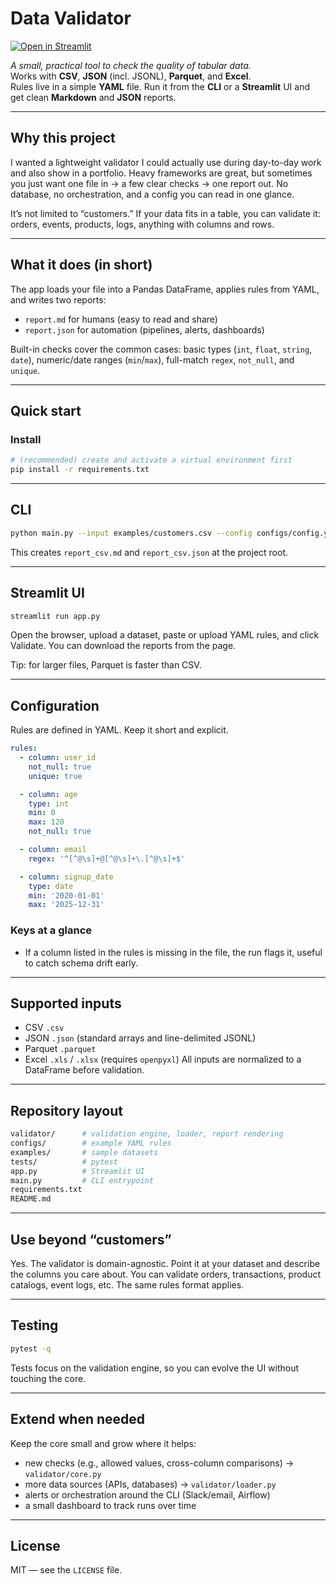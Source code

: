 # Data Validator

[![Open in Streamlit](https://static.streamlit.io/badges/streamlit_badge_black_white.svg)](https://data-validator-vwlkf7tnfla6ru633gtaxn.streamlit.app)


*A small, practical tool to check the quality of tabular data.*  
Works with **CSV**, **JSON** (incl. JSONL), **Parquet**, and **Excel**.  
Rules live in a simple **YAML** file. Run it from the **CLI** or a **Streamlit** UI and get clean **Markdown** and **JSON** reports.

---

## Why this project

I wanted a lightweight validator I could actually use during day-to-day work and also show in a portfolio. Heavy frameworks are great, but sometimes you just want one file in → a few clear checks → one report out. No database, no orchestration, and a config you can read in one glance.

It’s not limited to “customers.” If your data fits in a table, you can validate it: orders, events, products, logs, anything with columns and rows.

---

## What it does (in short)

The app loads your file into a Pandas DataFrame, applies rules from YAML, and writes two reports:
- `report.md` for humans (easy to read and share)
- `report.json` for automation (pipelines, alerts, dashboards)

Built-in checks cover the common cases: basic types (`int`, `float`, `string`, `date`), numeric/date ranges (`min`/`max`), full-match `regex`, `not_null`, and `unique`.

---

## Quick start

### Install
```bash
# (recommended) create and activate a virtual environment first
pip install -r requirements.txt
```

---

## CLI
```bash
python main.py --input examples/customers.csv --config configs/config.yaml --output report_csv
```
This creates `report_csv.md` and `report_csv.json` at the project root.

---

## Streamlit UI
```bash
streamlit run app.py
```
Open the browser, upload a dataset, paste or upload YAML rules, and click Validate.
You can download the reports from the page.

Tip: for larger files, Parquet is faster than CSV.

---

## Configuration
Rules are defined in YAML. Keep it short and explicit.
```yaml
rules:
  - column: user_id
    not_null: true
    unique: true

  - column: age
    type: int
    min: 0
    max: 120
    not_null: true

  - column: email
    regex: '^[^@\s]+@[^@\s]+\.[^@\s]+$'

  - column: signup_date
    type: date
    min: '2020-01-01'
    max: '2025-12-31'
```
### Keys at a glance
- If a column listed in the rules is missing in the file, the run flags it, useful to catch schema drift early.

---

## Supported inputs
- CSV `.csv`
- JSON `.json` (standard arrays and line-delimited JSONL)
- Parquet `.parquet`
- Excel `.xls` / `.xlsx` (requires `openpyxl`)
All inputs are normalized to a DataFrame before validation.

---

## Repository layout
```bash
validator/      # validation engine, loader, report rendering
configs/        # example YAML rules
examples/       # sample datasets
tests/          # pytest
app.py          # Streamlit UI
main.py         # CLI entrypoint
requirements.txt
README.md

```

---

## Use beyond “customers”
Yes. The validator is domain-agnostic. Point it at your dataset and describe the columns you care about. You can validate orders, transactions, product catalogs, event logs, etc. The same rules format applies.

---

## Testing
```bash
pytest -q
```
Tests focus on the validation engine, so you can evolve the UI without touching the core.

---

## Extend when needed
Keep the core small and grow where it helps:
- new checks (e.g., allowed values, cross-column comparisons) → `validator/core.py`
- more data sources (APIs, databases) → `validator/loader.py`
- alerts or orchestration around the CLI (Slack/email, Airflow)
- a small dashboard to track runs over time

---

## License
MIT — see the `LICENSE` file.
